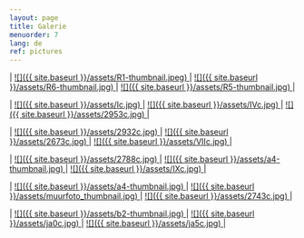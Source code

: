 ```yaml
---
layout: page
title: Galerie
menuorder: 7
lang: de
ref: pictures
---
```

| <a href="/assets/R1.jpg"> ![]({{ site.baseurl }}/assets/R1-thumbnail.jpeg) </a> | <a href="/assets/R6.jpg"> ![]({{ site.baseurl }}/assets/R6-thumbnail.jpg) </a> | <a href="/assets/R5.jpg">  ![]({{ site.baseurl }}/assets/R5-thumbnail.jpg) </a> |

| <a href="/assets/I.jpg"> ![]({{ site.baseurl }}/assets/Ic.jpg) </a> | <a href="/assets/IV.jpg"> ![]({{ site.baseurl }}/assets/IVc.jpg) </a> | <a href="/assets/2953.jpg">  ![]({{ site.baseurl }}/assets/2953c.jpg) </a> |

| <a href="/assets/2932.jpg"> ![]({{ site.baseurl }}/assets/2932c.jpg) </a> | <a href="/assets/2673.jpg"> ![]({{ site.baseurl }}/assets/2673c.jpg) </a> | <a href="/assets/VII.jpg">  ![]({{ site.baseurl }}/assets/VIIc.jpg) </a> |

| <a href="/assets/2788.jpg"> ![]({{ site.baseurl }}/assets/2788c.jpg) </a> | <a href="/assets/a4.jpg"> ![]({{ site.baseurl }}/assets/a4-thumbnail.jpg) </a> | <a href="/assets/IX.jpg"> ![]({{ site.baseurl }}/assets/IXc.jpg) </a> |

|  <a href="/assets/a4.jpg">  ![]({{ site.baseurl }}/assets/a4-thumbnail.jpg) </a> | <a href="/assets/muurfoto.jpg"> ![]({{ site.baseurl }}/assets/muurfoto_thumbnail.jpg) </a> | <a href="/assets/2743.jpg">![]({{ site.baseurl }}/assets/2743c.jpg) </a> |

|   <a href="/assets/b2.jpg">  ![]({{ site.baseurl }}/assets/b2-thumbnail.jpg) </a> | <a href="/assets/ja0.jpg">  ![]({{ site.baseurl }}/assets/ja0c.jpg) </a> | <a href="/assets/ja5.jpg">![]({{ site.baseurl }}/assets/ja5c.jpg) </a> |







